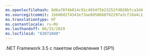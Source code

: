 ```yaml
---
ms.openlocfilehash: 8d6a78f4b014c91c4934f5b23252fd028bfca3d4
ms.sourcegitcommit: 1bb00d2f4343e73ae8d58668f02297a3cf10a4c1
ms.translationtype: HT
ms.contentlocale: ru-RU
ms.lasthandoff: 06/15/2019
ms.locfileid: "63871040"
---
```

.NET Framework 3.5 с пакетом обновления 1 (SP1)